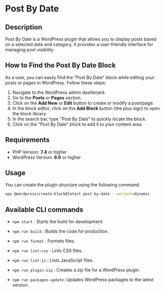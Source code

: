 # Post By Date

## Description
Post By Date is a WordPress plugin that allows you to display posts based on a selected date and category. It provides a user-friendly interface for managing post visibility.

## How to Find the Post By Date Block

As a user, you can easily find the "Post By Date" block while editing your posts or pages in WordPress. Follow these steps:

1. Navigate to the WordPress admin dashboard.
2. Go to the **Posts** or **Pages** section.
3. Click on the **Add New** or **Edit** button to create or modify a post/page.
4. In the block editor, click on the **Add Block** button (the plus sign) to open the block library.
5. In the search bar, type "Post By Date" to quickly locate the block.
6. Click on the "Post By Date" block to add it to your content area.

## Requirements
- PHP Version: **7.4** or higher
- WordPress Version: **6.6** or higher

## Usage
You can create the plugin structure using the following command:

```bash
npx @wordpress/create-block@latest post-by-date --variant=dynamic
```
## Available CLI commands

- `npm start` : Starts the build for development.

- `npm run build` : Builds the code for production.

- `npm run format` : Formats files.

- `npm run lint:css` : Lints CSS files.

- `npm run lint:js` : Lints JavaScript files.

- `npm run plugin-zip` : Creates a zip file for a WordPress plugin.

- `npm run packages-update`: Updates WordPress packages to the latest version.

